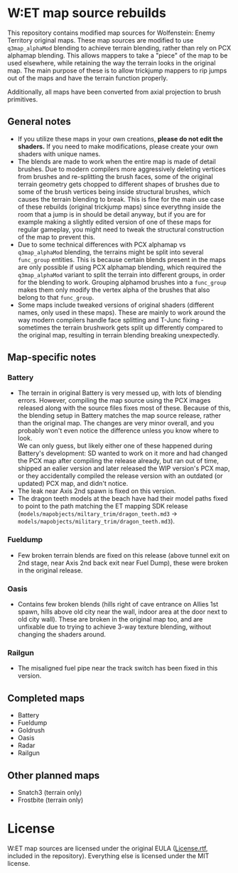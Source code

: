 # W:ET map source rebuilds
This repository contains modified map sources for Wolfenstein: Enemy Territory original maps. These map sources are modified to use `q3map_alphaMod` blending to achieve terrain blending, rather than rely on PCX alphamap blending. This allows mappers to take a "piece" of the map to be used elsewhere, while retaining the way the terrain looks in the original map. The main purpose of these is to allow trickjump mappers to rip jumps out of the maps and have the terrain function properly.

Additionally, all maps have been converted from axial projection to brush primitives.

## General notes
* If you utilize these maps in your own creations, **please do not edit the shaders.** If you need to make modifications, please create your own shaders with unique names.
* The blends are made to work when the entire map is made of detail brushes. Due to modern compilers more aggressively deleting vertices from brushes and re-splitting the brush faces, some of the original terrain geometry gets chopped to different shapes of brushes due to some of the brush vertices being inside structural brushes, which causes the terrain blending to break. This is fine for the main use case of these rebuilds (original trickjump maps) since everythng inside the room that a jump is in should be detail anyway, but if you are for example making a slightly edited version of one of these maps for regular gameplay, you might need to tweak the structural construction of the map to prevent this.
* Due to some technical differences with PCX alphamap vs `q3map_alphaMod` blending, the terrains might be split into several `func_group` entities. This is because certain blends present in the maps are only possible if using PCX alphamap blending, which required the `q3map_alphaMod` variant to split the terrain into different groups, in order for the blending to work. Grouping alphamod brushes into a `func_group` makes them only modify the vertex alpha of the brushes that also belong to that `func_group`.
* Some maps include tweaked versions of original shaders (different names, only used in these maps). These are mainly to work around the way modern compilers handle face splitting and T-Junc fixing - sometimes the terrain brushwork gets split up differently compared to the original map, resulting in terrain blending breaking unexpectedly.

## Map-specific notes
### Battery
* The terrain in original Battery is very messed up, with lots of blending errors. However, compiling the map source using the PCX images released along with the source files fixes most of these. Because of this, the blending setup in Battery matches the map source release, rather than the original map. The changes are very minor overall, and you probably won't even notice the difference unless you know where to look.  
We can only guess, but likely either one of these happened during Battery's development: SD wanted to work on it more and had changed the PCX map after compiling the release already, but ran out of time, shipped an ealier version and later released the WIP version's PCX map, or they accidentally compiled the release version with an outdated (or updated) PCX map, and didn't notice.
* The leak near Axis 2nd spawn is fixed on this version.
* The dragon teeth models at the beach have had their model paths fixed to point to the path matching the ET mapping SDK release (`models/mapobjects/miltary_trim/dragon_teeth.md3` -> `models/mapobjects/military_trim/dragon_teeth.md3`).

### Fueldump
* Few broken terrain blends are fixed on this release (above tunnel exit on 2nd stage, near Axis 2nd back exit near Fuel Dump), these were broken in the original release.

### Oasis
* Contains few broken blends (hills right of cave entrance on Allies 1st spawn, hills above old city near the wall, indoor area at the door next to old city wall). These are broken in the original map too, and are unfixable due to trying to achieve 3-way texture blending, without changing the shaders around.

### Railgun
* The misaligned fuel pipe near the track switch has been fixed in this version.

## Completed maps
* Battery
* Fueldump
* Goldrush
* Oasis
* Radar
* Railgun

## Other planned maps
* Snatch3 (terrain only)
* Frostbite (terrain only)

# License

W:ET map sources are licensed under the original EULA ([License.rtf](https://github.com/Aciz/et-map-source-rebuilds/blob/master/License.rtf), included in the repository). Everything else is licensed under the MIT license.
